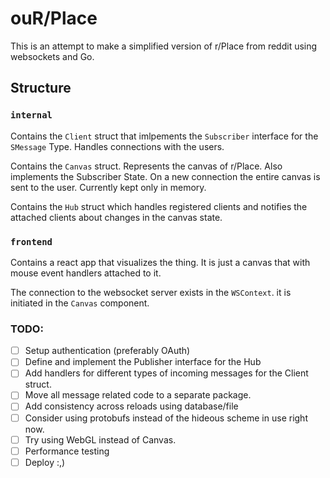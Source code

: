 # ouR/Place

This is an attempt to make a simplified version of r/Place from reddit using websockets and Go.

## Structure
### `internal`
Contains the `Client` struct that imlpements the `Subscriber` interface for the `SMessage` Type. Handles connections with the users.

Contains the `Canvas` struct. Represents the canvas of r/Place. Also implements the Subscriber State. On a new connection the entire canvas is sent to the user. Currently kept only in memory.

Contains the `Hub` struct which handles registered clients and notifies the attached clients about changes in the canvas state.

### `frontend`
Contains a react app that visualizes the thing. It is just a canvas that with mouse event handlers attached to it.

The connection to the websocket server exists in the `WSContext`. it is initiated in the `Canvas` component.

### TODO:
- [ ] Setup authentication (preferably OAuth)
- [ ] Define and implement the Publisher interface for the Hub
- [ ] Add handlers for different types of incoming messages for the Client struct.
- [ ] Move all message related code to a separate package.
- [ ] Add consistency across reloads using database/file
- [ ] Consider using protobufs instead of the hideous scheme in use right now.
- [ ] Try using WebGL instead of Canvas.
- [ ] Performance testing
- [ ] Deploy :,)
